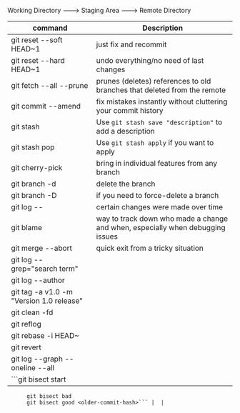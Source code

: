 
Working Directory ---> Staging Area ---> Remote Directory

| command | Description |
|--|--|
| git reset --soft HEAD~1 | just fix and recommit |
| git reset --hard HEAD~1 | undo everything/no need of last changes |
| git fetch --all --prune | prunes (deletes) references to old branches that deleted from the remote|
| git commit --amend | fix mistakes instantly without cluttering your commit history |
|git stash  | Use `git stash save "description"` to add a description |
|git stash pop  | Use `git stash apply` if you want to apply  |
| git cherry-pick <commit-hash> | bring in individual features from any branch |
| git branch -d <branch-name> | delete the branch |
| git branch -D <branch-name> | if you need to force-delete a branch |
| git log -- <file> | certain changes were made over time |
| git blame <filename> | way to track down who made a change and when, especially when debugging issues |
| git merge --abort | quick exit from a tricky situation |
| git log --grep="search term" |  |
| git log --author |  |
| git tag -a v1.0 -m "Version 1.0 release" |  |
| git clean -fd |  |
| git reflog |  |
| git rebase -i HEAD~<number-of-commits> |  |
| git revert <commit-hash> |  |
| git log --graph --oneline --all |  |
| ```git bisect start
		  git bisect bad
		  git bisect good <older-commit-hash>``` |  |



<!--stackedit_data:
eyJoaXN0b3J5IjpbLTY1NzEwNTUwOSwtMTgyNDU1MjY5Myw2MT
kyNDAzMTYsODI0OTQwODkxLDEzNDEyMzcwNTddfQ==
-->